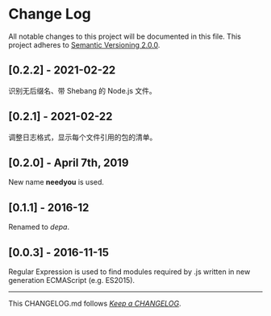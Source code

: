 #   Change Log

All notable changes to this project will be documented in this file. This project adheres to [Semantic Versioning 2.0.0](http://semver.org/).

##	[0.2.2] - 2021-02-22

识别无后缀名、带 Shebang 的 Node.js 文件。

##	[0.2.1] - 2021-02-22

调整日志格式，显示每个文件引用的包的清单。

##  [0.2.0] - April 7th, 2019

New name __needyou__ is used.

##	[0.1.1] - 2016-12

Renamed to *depa*.

##  [0.0.3] - 2016-11-15

Regular Expression is used to find modules required by .js written in new generation ECMAScript (e.g. ES2015).

---
This CHANGELOG.md follows [*Keep a CHANGELOG*](http://keepachangelog.com/).
